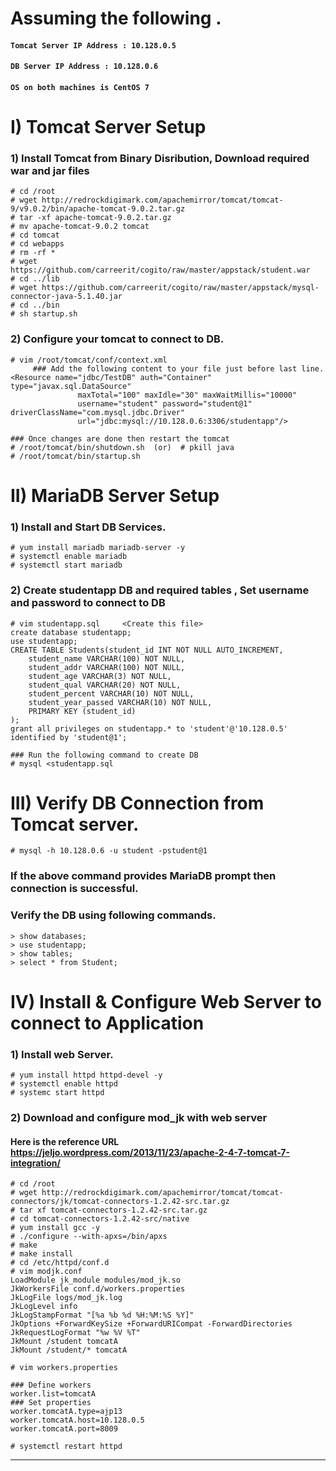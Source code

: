 # Assuming the following .

#### `Tomcat Server IP Address : 10.128.0.5`
#### `DB Server IP Address : 10.128.0.6`
#### `OS on both machines is CentOS 7`


# I) Tomcat Server Setup

### 1) Install Tomcat from Binary Disribution, Download required war and jar files
```
# cd /root
# wget http://redrockdigimark.com/apachemirror/tomcat/tomcat-9/v9.0.2/bin/apache-tomcat-9.0.2.tar.gz
# tar -xf apache-tomcat-9.0.2.tar.gz
# mv apache-tomcat-9.0.2 tomcat
# cd tomcat
# cd webapps
# rm -rf *
# wget https://github.com/carreerit/cogito/raw/master/appstack/student.war
# cd ../lib
# wget https://github.com/carreerit/cogito/raw/master/appstack/mysql-connector-java-5.1.40.jar
# cd ../bin
# sh startup.sh
```

### 2) Configure your tomcat to connect to DB.
```
# vim /root/tomcat/conf/context.xml
     ### Add the following content to your file just before last line.
<Resource name="jdbc/TestDB" auth="Container" type="javax.sql.DataSource"
               maxTotal="100" maxIdle="30" maxWaitMillis="10000"
               username="student" password="student@1" driverClassName="com.mysql.jdbc.Driver"
               url="jdbc:mysql://10.128.0.6:3306/studentapp"/>

### Once changes are done then restart the tomcat
# /root/tomcat/bin/shutdown.sh  (or)  # pkill java
# /root/tomcat/bin/startup.sh
```


# II) MariaDB Server Setup

### 1) Install and Start DB Services.
```
# yum install mariadb mariadb-server -y
# systemctl enable mariadb
# systemctl start mariadb
```

### 2) Create studentapp DB and required tables , Set username and password to connect to DB
```
# vim studentapp.sql     <Create this file>
create database studentapp;
use studentapp;
CREATE TABLE Students(student_id INT NOT NULL AUTO_INCREMENT,
	student_name VARCHAR(100) NOT NULL,
    student_addr VARCHAR(100) NOT NULL,
	student_age VARCHAR(3) NOT NULL,
	student_qual VARCHAR(20) NOT NULL,
	student_percent VARCHAR(10) NOT NULL,
	student_year_passed VARCHAR(10) NOT NULL,
	PRIMARY KEY (student_id)
);
grant all privileges on studentapp.* to 'student'@'10.128.0.5' identified by 'student@1';

### Run the following command to create DB
# mysql <studentapp.sql
```

# III) Verify DB Connection from Tomcat server.

```
# mysql -h 10.128.0.6 -u student -pstudent@1
```
### If the above command provides MariaDB prompt then connection is successful.
### Verify the DB using following commands.
```
> show databases;
> use studentapp;
> show tables;
> select * from Student;
```

# IV) Install & Configure Web Server to connect to Application

### 1) Install web Server.
```
# yum install httpd httpd-devel -y
# systemctl enable httpd
# systemc start httpd
```

### 2) Download and configure mod_jk with web server
####  Here is the reference URL https://jeljo.wordpress.com/2013/11/23/apache-2-4-7-tomcat-7-integration/

```
# cd /root
# wget http://redrockdigimark.com/apachemirror/tomcat/tomcat-connectors/jk/tomcat-connectors-1.2.42-src.tar.gz
# tar xf tomcat-connectors-1.2.42-src.tar.gz
# cd tomcat-connectors-1.2.42-src/native
# yum install gcc -y
# ./configure --with-apxs=/bin/apxs
# make
# make install
# cd /etc/httpd/conf.d
# vim modjk.conf
LoadModule jk_module modules/mod_jk.so
JkWorkersFile conf.d/workers.properties
JkLogFile logs/mod_jk.log
JkLogLevel info
JkLogStampFormat "[%a %b %d %H:%M:%S %Y]"
JkOptions +ForwardKeySize +ForwardURICompat -ForwardDirectories
JkRequestLogFormat "%w %V %T"
JkMount /student tomcatA
JkMount /student/* tomcatA

# vim workers.properties

### Define workers
worker.list=tomcatA
### Set properties
worker.tomcatA.type=ajp13
worker.tomcatA.host=10.128.0.5
worker.tomcatA.port=8009

# systemctl restart httpd

```


--------------------
